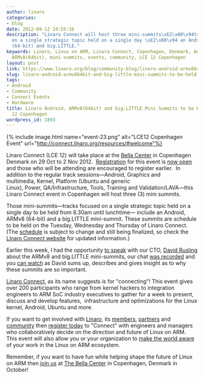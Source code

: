 ```yaml
---
author: linaro
categories:
- blog
date: 2012-09-12 14:55:16
description: "Linaro Connect will host three mini-summits\xE2\x80\x94tracks focused
  on a single strategic topic held on a single day \xE2\x80\x94 an Android, ARMv8
  (64-bit) and big.LITTLE."
keywords: Linaro, Linux on ARM, Linaro Connect, Copenhagen, Denmark, Android, big.LITTLE,
  ARMv8(64bit), mini-summits, events, community, LCE 12 Copenhagen
layout: post
link: https://www.linaro.org/blog/community-blog/linaro-android-armv864bit-and-big-little-mini-summits-to-be-held-at-lce-12-copenhagen/
slug: linaro-android-armv864bit-and-big-little-mini-summits-to-be-held-at-lce-12-copenhagen
tags:
- Android
- Community
- Connect Events
- Hardware
title: Linaro Android, ARMv8(64bit) and big.LITTLE Mini Summits to be Held at LCE
  12 Copenhagen
wordpress_id: 1893
---
```


{% include image.html name="event-23.png" alt="LCE12 Copenhagen Event" url="http://connect.linaro.org/resources/#welcome"%}

Linaro Connect (LCE 12) will take place at the [Bella Center](https://booking.bellasky.dk/reserve?lang=en&getAvailability=1&Arrival=2012-10-28&Departure=2012-11-01&BlockCode=LINARO) in Copenhagen Denmark on 29 Oct to 2 Nov 2012.  [Registration](http://connect.linaro.org/wp-login.php?redirect_to=/register-connect/) for this event is [now open](http://connect.linaro.org/wp-login.php?redirect_to=/register-connect/) and those who will be attending are encouraged to register earlier.  In addition to the regular track sessions—Android, Graphics and multimedia, Kernel, Platform (Ubuntu and generic Linux), Power, QA/Infrastructure, Tools, Training and Validation/LAVA—this Linaro Connect event in Copenhagen will host three (3) mini summits.

Those mini-summits—tracks focused on a single strategic topic held on a single day to be held from 8.30am until lunchtime— include an Android, ARMv8 (64-bit) and a big.LITTLE mini-summit. These summits are schedule to be held on the Tuesday, Wednesday and Thursday of Linaro Connect. (The [schedule](http://connect.linaro.org/resources/#schedule) is subject to change and still being finalized, so check the [Linaro Connect website](http://connect.linaro.org/resources/) for updated information.)

Earlier this week, I had the opportunity [to speak](http://www.youtube.com/watch?v=sov5c2FSlkc&feature=plcp) with our CTO, [David Rusling](http://www.linaro.org/linux-on-arm/meet-the-team/david-a-rusling/) about the ARMv8 and big.LITTLE mini-summits, our chat [was recorded](http://www.youtube.com/watch?v=sov5c2FSlkc&feature=plcp) and you [can watch](http://www.youtube.com/watch?v=sov5c2FSlkc&feature=plcp) as David sums up, describes and gives insight as to why these summits are so important.

[Linaro Connect](http://connect.linaro.org/resources/#welcome), as its name suggests is for "connecting"! This event gives over 200 participants who range from kernel hackers to integration engineers to ARM SoC industry executives to gather for a week to present, discuss and develop features,  infrastructure and optimizations for the Linux kernel, Android, Ubuntu and more.

If you want to get involved with [Linaro](http://www.linaro.org/), its [members](http://www.linaro.org/members), [partners](http://www.linaro.org/partners) and [community](http://www.linaro.org/engineering) then [register today](http://connect.linaro.org/wp-login.php?redirect_to=/register-connect/) to "Connect" with engineers and managers who collaboratively decide on the direction and future of Linux on ARM. This event will also allow you or your organization to [make the world aware](http://connect.linaro.org/resources/#socializing) of your work in the Linux on ARM ecosystem.

Remember, if you want to have fun while helping shape the future of Linux on ARM then [join us](http://connect.linaro.org/resources/#welcome) at [The Bella Center](http://connect.linaro.org/resources/#location) in Copenhagen, Denmark in October!